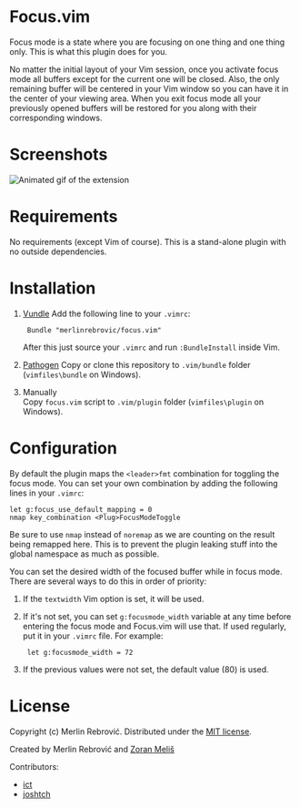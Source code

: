 Focus.vim
=========

Focus mode is a state where you are focusing on one thing and one thing only.
This is what this plugin does for you.

No matter the initial layout of your Vim session, once you activate focus mode
all buffers except for the current one will be closed. Also, the only remaining
buffer will be centered in your Vim window so you can have it in the center of
your viewing area. When you exit focus mode all your previously opened buffers
will be restored for you along with their corresponding windows.

Screenshots
============

![Animated gif of the extension](http://merlin.rebrovic.net/media/external/focus.gif)

Requirements
============

No requirements (except Vim of course). This is a stand-alone plugin with no
outside dependencies.

Installation
============

1. [Vundle]
   Add the following line to your `.vimrc`:

        Bundle "merlinrebrovic/focus.vim"

   After this just source your `.vimrc` and run `:BundleInstall` inside Vim.

2. [Pathogen]
   Copy or clone this repository to `.vim/bundle` folder
   (`vimfiles\bundle` on Windows).

3. Manually  
   Copy `focus.vim` script to `.vim/plugin` folder (`vimfiles\plugin` on
   Windows).

Configuration
=============

By default the plugin maps the `<leader>fmt` combination for toggling the focus
mode. You can set your own combination by adding the following lines in your `.vimrc`:

    let g:focus_use_default_mapping = 0
    nmap key_combination <Plug>FocusModeToggle

Be sure to use `nmap` instead of `noremap` as we are counting on the result
being remapped here. This is to prevent the plugin leaking stuff into the
global namespace as much as possible.

You can set the desired width of the focused buffer while in focus mode. There
are several ways to do this in order of priority:

1. If the `textwidth` Vim option is set, it will be used.

2. If it's not set, you can set `g:focusmode_width` variable at any time before
   entering the focus mode and Focus.vim will use that. If used regularly,
   put it in your `.vimrc` file. For example:

        let g:focusmode_width = 72

3. If the previous values were not set, the default value (80) is used.

License
=======

Copyright (c) Merlin Rebrović. Distributed under the [MIT license].

Created by Merlin Rebrović and [Zoran Meliš][landofz]

Contributors:

* [ict]
* [joshtch]

[Vundle]: https://github.com/gmarik/vundle
[Pathogen]: https://github.com/tpope/vim-pathogen
[MIT license]: http://opensource.org/licenses/MIT
[landofz]: https://github.com/landofz
[ict]: https://github.com/ict
[joshtch]: https://github.com/joshtch

